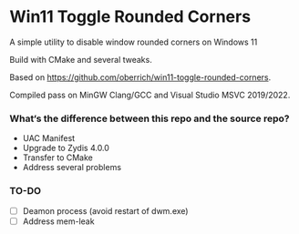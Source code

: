 ﻿# Win11 Toggle Rounded Corners
A simple utility to disable window rounded corners on Windows 11

Build with CMake and several tweaks.

Based on https://github.com/oberrich/win11-toggle-rounded-corners.

Compiled pass on MinGW Clang/GCC and Visual Studio MSVC 2019/2022.

### What‘s the difference between this repo and the source repo?

- UAC Manifest
- Upgrade to Zydis 4.0.0
- Transfer to CMake
- Address several problems

### TO-DO

- [ ] Deamon process (avoid restart of dwm.exe)
- [ ] Address mem-leak
